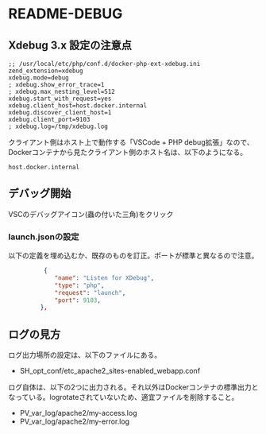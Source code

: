 README-DEBUG
==========

## Xdebug 3.x 設定の注意点
```
;; /usr/local/etc/php/conf.d/docker-php-ext-xdebug.ini
zend_extension=xdebug
xdebug.mode=debug
; xdebug.show_error_trace=1
; xdebug.max_nesting_level=512
xdebug.start_with_request=yes
xdebug.client_host=host.docker.internal
xdebug.discover_client_host=1
xdebug.client_port=9103
; xdebug.log=/tmp/xdebug.log

```
クライアント側はホスト上で動作する「VSCode + PHP debug拡張」なので、Dockerコンテナから見たクライアント側のホスト名は、以下のようになる。
```
host.docker.internal
```

## デバッグ開始
VSCのデバッグアイコン(蟲の付いた三角)をクリック

### launch.jsonの設定
以下の定義を埋め込むか、既存のものを訂正。ポートが標準と異なるので注意。

```launch.json
          {
             "name": "Listen for XDebug",
             "type": "php",
             "request": "launch",
             "port": 9103,
         },
```

## ログの見方

ログ出力場所の設定は、以下のファイルにある。

- SH_opt_conf/etc_apache2_sites-enabled_webapp.conf

ログ自体は、以下の2つに出力される。それ以外はDockerコンテナの標準出力となっている。logrotateされていないため、適宜ファイルを削除すること。

- PV_var_log/apache2/my-access.log
- PV_var_log/apache2/my-error.log